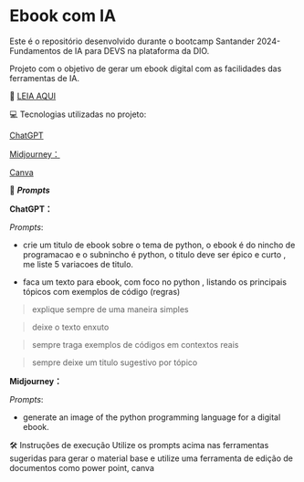 
# Ebook com IA

 Este é o repositório desenvolvido durante o bootcamp Santander 2024-Fundamentos de IA para DEVS na plataforma da DIO.

Projeto com o objetivo de gerar um ebook digital com as facilidades das ferramentas de IA.

📒 [LEIA AQUI ](https://github.com/SilvaViniciusw/Ebook-with-AI-artificial-intelligence-/blob/main/Python-introdu%C3%A7%C3%A3o%20para%20iniciantes%20EBOOK.pdf)



💻 Tecnologias utilizadas no projeto:

[ChatGPT](https://chat.openai.com/)

[Midjourney：](https://www.midjourney.com/home)

[Canva](https://www.canva.com/)


🧠 **_Prompts_**

**ChatGPT：**

_Prompts_:
- crie um titulo de ebook sobre o tema de python, o ebook é do nincho de programacao e o subnincho é python, o titulo deve ser épico e curto , me liste 5 variacoes de titulo.

- faca um texto para ebook, com foco no python , listando os principais tópicos com exemplos de código
(regras)
>  explique sempre de uma maneira simples 

> deixe o texto enxuto 

> sempre traga exemplos de códigos em contextos reais 

> sempre deixe um titulo sugestivo por tópico 

 


**Midjourney：**

_Prompts_:
- generate an image of the python programming language for a digital ebook.



🛠️ Instruções de execução
Utilize os prompts acima nas ferramentas sugeridas para gerar o material base e utilize uma ferramenta de edição de documentos como power point, canva
